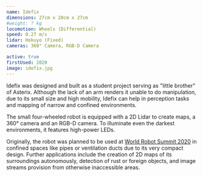 ```yaml
---
name: Idefix
dimensions: 27cm x 28cm x 27cm
#weight: ? kg
locomotion: Wheels (Differential)
speed: 0.27 m/s
lidar: Hokuyo (Fixed)
cameras: 360° Camera, RGB-D Camera

active: true
firstUsed: 2020
image: idefix.jpg
---
```

Idefix was designed and built as a student project serving as  "little brother" of Asterix.
Although the lack of an arm renders it unable to do manipulation, due to its small size and high mobility, Idefix can help in perception tasks and mapping of narrow and confined environments.

The small four-wheeled robot is equipped with a 2D Lidar to create maps, a 360° camera and an RGB-D camera. To illuminate even the darkest environments, it features high-power LEDs.

Originally, the robot was planned to be used at [World Robot Summit 2020](https://wrs.nedo.go.jp/en/) in confined spaces like pipes or ventilation ducts due to its very compact design.
Further applications include the creation of 2D maps of its surroundings autonomously, detection of rust or foreign objects, and image streams provision from otherwise inaccessible areas.
